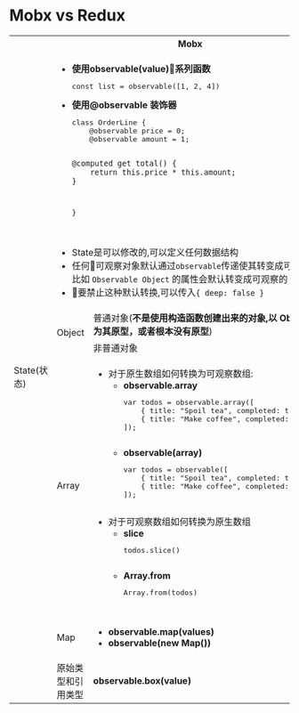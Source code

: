 # Mobx vs Redux

<table>
  <tr>
    <th></th>
    <th colspan="2">Mobx</th>
    <th>Redux</th>
  </tr>
  <tr>
    <td rowspan="7">State(状态)</td>
    <td colspan="2">
      <ul>
        <li><strong>使用observable(value)系列函数</strong>
          <pre>const list = observable([1, 2, 4])</pre></li>
        <li><strong>使用@observable 装饰器</strong>
          <pre>
class OrderLine {
    @observable price = 0;
    @observable amount = 1;
            
    @computed get total() {
        return this.price * this.amount;
    }
}
          </pre>
        </li>
      </ul>
    </td>
    <td>State</td>
  </tr>
  <tr>
    <td colspan="2">
      <ul>
        <li>State是可以修改的,可以定义任何数据结构</li>
        <li>任何可观察对象默认通过<code>observable</code>传递使其转变成可观察的,比如 <code>Observable Object</code> 的属性会默认转变成可观察的</li>
        <li>要禁止这种默认转换,可以传入<code>{ deep: false }</code></li>
      </ul>
    </td>
    <td>State是只读的</td>
  </tr>
  <tr>
    <td rowspan="2">Object</td>
    <td>普通对象(<strong>不是使用构造函数创建出来的对象,以 Object 作为其原型，或者根本没有原型</strong>)</td>
    <td></td>
  </tr>
  <tr>
    <td>非普通对象</td>
    <td></td>
  </tr>
  <tr>
    <td>Array</td>
    <td>
      <ul>
        <li>对于原生数组如何转换为可观察数组:
          <ul>
            <li><strong>observable.array</strong>
              <pre>
var todos = observable.array([
    { title: "Spoil tea", completed: true },
    { title: "Make coffee", completed: false }
]);
              </pre>
            </li>
            <li><strong>observable(array)</strong>
              <pre>
var todos = observable([
    { title: "Spoil tea", completed: true },
    { title: "Make coffee", completed: false }
]);                
              </pre>
            </li>
          </ul>
        </li>
        <li>对于可观察数组如何转换为原生数组
          <ul>
            <li><strong>slice</strong>
              <pre>
todos.slice()
              </pre>
            </li>
            <li><strong>Array.from</strong>
              <pre>
Array.from(todos)                
              </pre>
            </li>
          </ul>
        </li>
      </ul>
    </td>
  </tr>
  <tr>
    <td>Map</td>
    <td>
      <ul>
        <li><strong>observable.map(values)</strong></li>
        <li><strong>observable(new Map())</strong></li>
      </ul>
    </td>
    <td></td>
  </tr>
  <tr>
    <td>原始类型和引用类型</td>
    <td>
      <strong>observable.box(value)</strong>
    </td>
    <td></td>
  </tr>
</table> 